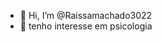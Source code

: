 - 👋 Hi, I’m @Raissamachado3022
- 👀 tenho interesse em psicologia
  


<!---
Raissamachado3022/Raissamachado3022 is a ✨ special ✨ repository because its `README.md` (this file) appears on your GitHub profile.
You can click the Preview link to take a look at your changes.
--->
